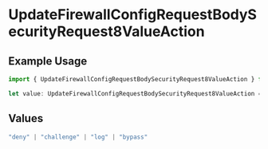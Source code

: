 # UpdateFirewallConfigRequestBodySecurityRequest8ValueAction

## Example Usage

```typescript
import { UpdateFirewallConfigRequestBodySecurityRequest8ValueAction } from "@vercel/sdk/models/operations/updatefirewallconfig.js";

let value: UpdateFirewallConfigRequestBodySecurityRequest8ValueAction = "deny";
```

## Values

```typescript
"deny" | "challenge" | "log" | "bypass"
```